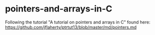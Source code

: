 # pointers-and-arrays-in-C

Following the tutorial "A tutorial on pointers and arrays in C" found here:
https://github.com/jflaherty/ptrtut13/blob/master/md/pointers.md

